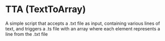 # TTA (TextToArray)
A simple script that accepts a .txt file as input, containing various lines of text, and triggers a .ts file with an array where each element represents a line from the .txt file